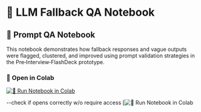 
# 🎯 LLM Fallback QA Notebook 
## 🧪 Prompt QA Notebook

This notebook demonstrates how fallback responses and vague outputs were flagged, clustered, and improved using prompt validation strategies in the Pre‑Interview‑FlashDeck prototype.

### 🚀 Open in Colab

[![👀 Run Notebook in Colab](https://colab.research.google.com/assets/colab-badge.svg)](https://colab.research.google.com/github/Loretta991/Pre-Interview-FlashDeck/blob/main/notebooks/LLM_Fallback_QA_Example.ipynb)


--check if opens correctly w/o require access
[![👀 Run Notebook in Colab](https://github.com/Loretta991/Pre-Interview-FlashDeck/blob/main/Pre-Interview-FlashDeck/notebooks/LLM_Fallback_QA_Example.ipynb)
